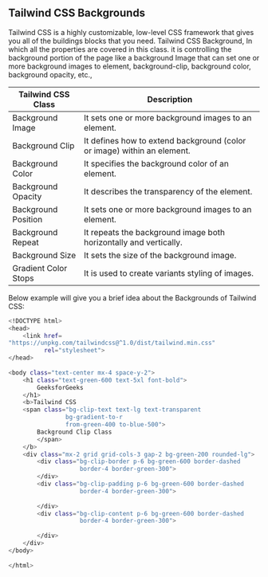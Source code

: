 ## Tailwind CSS Backgrounds

Tailwind CSS is a highly customizable, low-level CSS framework that gives you all of the buildings blocks that you need. Tailwind CSS Background, In which all the properties are covered in this class. it is controlling the background portion of the page like a background Image that can set one or more background images to element, background-clip, background color, background opacity, etc.,

| Tailwind CSS Class | Description |
| ------------------ | ----------- |
| Background Image | It sets one or more background images to an element. |
| Background Clip | It defines how to extend background (color or image) within an element. |
| Background Color | It specifies the background color of an element. |
| Background Opacity | It describes the transparency of the element. |
| Background Position | It sets one or more background images to an element. | 
| Background Repeat | It repeats the background image both horizontally and vertically. |
| Background Size | It sets the size of the background image. |
| Gradient Color Stops | It is used to create variants styling of images. |

Below example will give you a brief idea about the Backgrounds of Tailwind CSS:

```bash
<!DOCTYPE html> 
<head> 
    <link href= 
"https://unpkg.com/tailwindcss@^1.0/dist/tailwind.min.css"
          rel="stylesheet"> 
</head> 
  
<body class="text-center mx-4 space-y-2"> 
    <h1 class="text-green-600 text-5xl font-bold"> 
        GeeksforGeeks 
    </h1> 
    <b>Tailwind CSS 
    <span class="bg-clip-text text-lg text-transparent 
                bg-gradient-to-r 
                from-green-400 to-blue-500"> 
        Background Clip Class 
        </span> 
    </b> 
    <div class="mx-2 grid grid-cols-3 gap-2 bg-green-200 rounded-lg"> 
        <div class="bg-clip-border p-6 bg-green-600 border-dashed 
                    border-4 border-green-300"> 
        </div> 
        <div class="bg-clip-padding p-6 bg-green-600 border-dashed 
                    border-4 border-green-300"> 
              
        </div> 
        <div class="bg-clip-content p-6 bg-green-600 border-dashed 
                    border-4 border-green-300"> 
              
        </div> 
    </div> 
</body> 
  
</html> 
```

